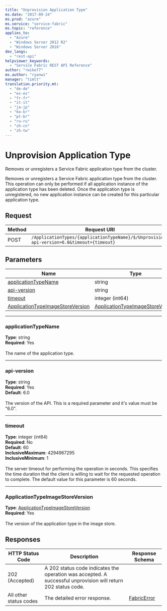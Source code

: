 ```yaml
---
title: "Unprovision Application Type"
ms.date: "2017-09-24"
ms.prod: "azure"
ms.service: "service-fabric"
ms.topic: "reference"
applies_to: 
  - "Azure"
  - "Windows Server 2012 R2"
  - "Windows Server 2016"
dev_langs: 
  - "rest-api"
helpviewer_keywords: 
  - "Service Fabric REST API Reference"
author: "rwike77"
ms.author: "ryanwi"
manager: "timlt"
translation.priority.mt: 
  - "de-de"
  - "es-es"
  - "fr-fr"
  - "it-it"
  - "ja-jp"
  - "ko-kr"
  - "pt-br"
  - "ru-ru"
  - "zh-cn"
  - "zh-tw"
---
```

# Unprovision Application Type
Removes or unregisters a Service Fabric application type from the cluster.

Removes or unregisters a Service Fabric application type from the cluster. This operation can only be performed if all application instance of the application type has been deleted. Once the application type is unregistered, no new application instance can be created for this particular application type.

## Request
| Method | Request URI |
| ------ | ----------- |
| POST | `/ApplicationTypes/{applicationTypeName}/$/Unprovision?api-version=6.0&timeout={timeout}` |


## Parameters
| Name | Type | Required | Location |
| --- | --- | --- | --- |
| [applicationTypeName](#applicationtypename) | string | Yes | Path |
| [api-version](#api-version) | string | Yes | Query |
| [timeout](#timeout) | integer (int64) | No | Query |
| [ApplicationTypeImageStoreVersion](#applicationtypeimagestoreversion) | [ApplicationTypeImageStoreVersion](sfclient-model-applicationtypeimagestoreversion.md) | Yes | Body |

____
### applicationTypeName
__Type__: string <br/>
__Required__: Yes<br/>
<br/>
The name of the application type.

____
### api-version
__Type__: string <br/>
__Required__: Yes<br/>
__Default__: 6.0 <br/>
<br/>
The version of the API. This is a required parameter and it's value must be "6.0".

____
### timeout
__Type__: integer (int64) <br/>
__Required__: No<br/>
__Default__: 60 <br/>
__InclusiveMaximum__: 4294967295 <br/>
__InclusiveMinimum__: 1 <br/>
<br/>
The server timeout for performing the operation in seconds. This specifies the time duration that the client is willing to wait for the requested operation to complete. The default value for this parameter is 60 seconds.

____
### ApplicationTypeImageStoreVersion
__Type__: [ApplicationTypeImageStoreVersion](sfclient-model-applicationtypeimagestoreversion.md) <br/>
__Required__: Yes<br/>
<br/>
The version of the application type in the image store.

## Responses

| HTTP Status Code | Description | Response Schema |
| --- | --- | --- |
| 202 (Accepted) | A 202 status code indicates the operation was accepted. A successful unprovision will return 202 status code.<br/> |  |
| All other status codes | The detailed error response.<br/> | [FabricError](sfclient-model-fabricerror.md) |
